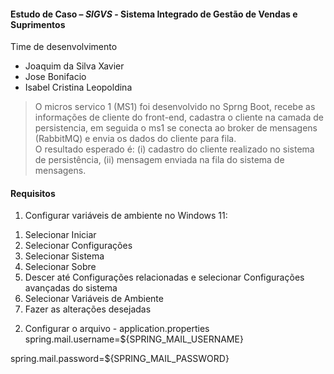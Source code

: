 
#### Estudo de Caso – _SIGVS_ - Sistema Integrado de Gestão de Vendas e Suprimentos
Time de desenvolvimento
- Joaquim da Silva Xavier
- Jose Bonifacio
- Isabel Cristina Leopoldina 
> O micros servico 1 (MS1) foi desenvolvido no Sprng Boot, recebe as informações de cliente do front-end, cadastra o cliente na camada de persistencia, em seguida o ms1 se conecta ao broker de mensagens (RabbitMQ) e envia os dados do cliente para fila.  
O resultado esperado é: (i) cadastro do cliente realizado no sistema de persistência, (ii) mensagem enviada na fila do sistema de mensagens.

#### Requisitos 

1) Configurar variáveis de ambiente no Windows 11:
1.	Selecionar Iniciar
2.	Selecionar Configurações
3.	Selecionar Sistema
4.	Selecionar Sobre
5.	Descer até Configurações relacionadas e selecionar Configurações avançadas do sistema
6.	Selecionar Variáveis de Ambiente
7.	Fazer as alterações desejadas

2) Configurar o arquivo - application.properties
spring.mail.username=${SPRING_MAIL_USERNAME}

spring.mail.password=${SPRING_MAIL_PASSWORD}

